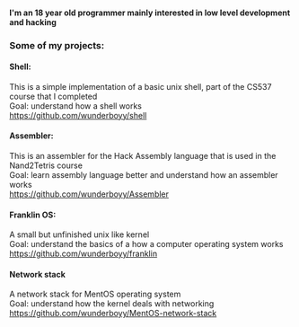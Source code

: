 #### I'm an 18 year old programmer mainly interested in low level development and hacking


### Some of my projects:

#### Shell:
  This is a simple implementation of a basic unix shell, part of the CS537 course that I completed  
  Goal: understand how a shell works      
  https://github.com/wunderboyy/shell
  
#### Assembler:
  This is an assembler for the Hack Assembly language that is used in the Nand2Tetris course  
  Goal: learn assembly language better and understand how an assembler works     
  https://github.com/wunderboyy/Assembler
 
#### Franklin OS:
  A small but unfinished unix like kernel  
  Goal: understand the basics of a how a computer operating system works   
  https://github.com/wunderboyy/franklin
  
#### Network stack
  A network stack for MentOS operating system  
  Goal: understand how the kernel deals with networking   
  https://github.com/wunderboyy/MentOS-network-stack
  
 
